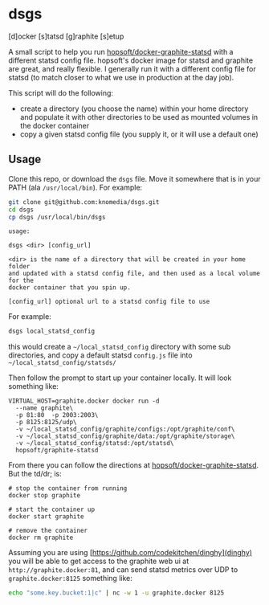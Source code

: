 # dsgs

[d]ocker [s]tatsd [g]raphite [s]etup

A small script to help you run
[hopsoft/docker-graphite-statsd](https://github.com/hopsoft/docker-graphite-statsd)
with a different statsd config file. hopsoft's docker image for statsd and
graphite are great, and really flexible. I generally run it with a different
config file for statsd (to match closer to what we use in production at the day
job).

This script will do the following:

* create a directory (you choose the name) within your home directory and
    populate it with other directories to be used as mounted volumes in the docker
    container
* copy a given statsd config file (you supply it, or it will use a default one)


## Usage

Clone this repo, or download the `dsgs` file. Move it somewhere that is in your PATH (ala `/usr/local/bin`). For example:

```bash
git clone git@github.com:knomedia/dsgs.git
cd dsgs
cp dsgs /usr/local/bin/dsgs
```


```
usage:

dsgs <dir> [config_url]

<dir> is the name of a directory that will be created in your home folder
and updated with a statsd config file, and then used as a local volume for the
docker container that you spin up.

[config_url] optional url to a statsd config file to use
```


For example:

```bash
dsgs local_statsd_config
```

this would create a `~/local_statsd_config` directory with some sub
directories, and copy a default statsd `config.js` file into
`~/local_statsd_config/statsds/`

Then follow the prompt to start up your container locally. It will look
something like:

```
VIRTUAL_HOST=graphite.docker docker run -d
  --name graphite\
  -p 81:80  -p 2003:2003\
  -p 8125:8125/udp\
  -v ~/local_statsd_config/graphite/configs:/opt/graphite/conf\
  -v ~/local_statsd_config/graphite/data:/opt/graphite/storage\
  -v ~/local_statsd_config/statsd:/opt/statsd\
  hopsoft/graphite-statsd
```

From there you can follow the directions at [hopsoft/docker-graphite-statsd](https://github.com/hopsoft/docker-graphite-statsd). But the td/dr; is:

```
# stop the container from running
docker stop graphite

# start the container up
docker start graphite

# remove the container
docker rm graphite
```

Assuming you are using [https://github.com/codekitchen/dinghy](dinghy) you will be able to get access to the graphite web ui at `http://graphite.docker:81`, and can send statsd metrics over UDP to `graphite.docker:8125` something like:

```bash
echo "some.key.bucket:1|c" | nc -w 1 -u graphite.docker 8125
```

